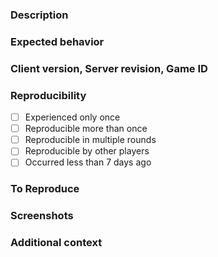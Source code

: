 <!--
	Anything inside tags like these is a comment and will not be displayed.
	Be careful not to write inside them!
	
	Put your answers below the headers. They're preceded by three # signs
	### Like this
	Don't edit them or delete them it's part of the formatting

	Please check if your issue has already been reported first.
	If a specific field doesn't apply, remove it!
-->

### Description
<!-- A clear and concise description of what the bug is. -->

### Expected behavior
<!-- A clear and concise description of what you expected to happen. -->

### Client version, Server revision, Game ID
<!-- Found with the "Show server revision" verb in the OOC tab in game. -->

### Reproducibility
<!--
	Please check whatever applies.
	Check these by writing an x inside the brackets, [ ] -> [x]
	Don't forget to remove the space between the brackets, or it won't work!
-->
- [ ] Experienced only once
- [ ] Reproducible more than once
- [ ] Reproducible in multiple rounds
- [ ] Reproducible by other players
- [ ] Occurred less than 7 days ago

### To Reproduce
<!--
	Steps to reproduce the behavior:
	1. Go to '...'
	2. Explode '...'
	3. Click on '...'
-->

### Screenshots
<!-- If applicable, add screenshots to help explain your problem. -->

### Additional context
<!-- Add any other context about the problem here. -->
